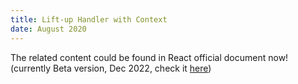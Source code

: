 ```yaml
---
title: Lift-up Handler with Context
date: August 2020
---
```


The related content could be found in React official document now! (currently Beta version, Dec 2022, check it [here](https://beta.reactjs.org/learn/scaling-up-with-reducer-and-context))
